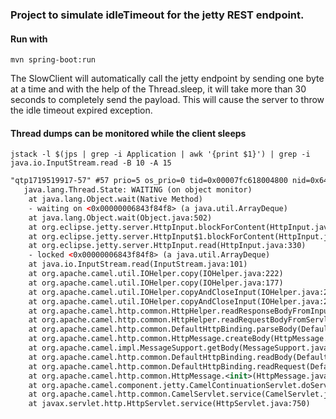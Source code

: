 ### Project to simulate idleTimeout for the jetty REST endpoint.
#### Run with
`mvn spring-boot:run`

The SlowClient will automatically call the jetty endpoint by sending one byte at a time and with the help of the Thread.sleep, it will take more than 30 seconds to completely send the payload.
This will cause the server to throw the idle timeout expired exception.

#### Thread dumps can be monitored while the client sleeps
```declarative
jstack -l $(jps | grep -i Application | awk '{print $1}') | grep -i java.io.InputStream.read -B 10 -A 15
```

```xml
"qtp1719519917-57" #57 prio=5 os_prio=0 tid=0x00007fc618004800 nid=0x6495b in Object.wait() [0x00007fc72f1fd000]
   java.lang.Thread.State: WAITING (on object monitor)
	at java.lang.Object.wait(Native Method)
	- waiting on <0x00000006843f84f8> (a java.util.ArrayDeque)
	at java.lang.Object.wait(Object.java:502)
	at org.eclipse.jetty.server.HttpInput.blockForContent(HttpInput.java:584)
	at org.eclipse.jetty.server.HttpInput$1.blockForContent(HttpInput.java:1164)
	at org.eclipse.jetty.server.HttpInput.read(HttpInput.java:330)
	- locked <0x00000006843f84f8> (a java.util.ArrayDeque)
	at java.io.InputStream.read(InputStream.java:101)
	at org.apache.camel.util.IOHelper.copy(IOHelper.java:222)
	at org.apache.camel.util.IOHelper.copy(IOHelper.java:177)
	at org.apache.camel.util.IOHelper.copyAndCloseInput(IOHelper.java:237)
	at org.apache.camel.util.IOHelper.copyAndCloseInput(IOHelper.java:233)
	at org.apache.camel.http.common.HttpHelper.readResponseBodyFromInputStream(HttpHelper.java:243)
	at org.apache.camel.http.common.HttpHelper.readRequestBodyFromServletRequest(HttpHelper.java:194)
	at org.apache.camel.http.common.DefaultHttpBinding.parseBody(DefaultHttpBinding.java:595)
	at org.apache.camel.http.common.HttpMessage.createBody(HttpMessage.java:87)
	at org.apache.camel.impl.MessageSupport.getBody(MessageSupport.java:54)
	at org.apache.camel.http.common.DefaultHttpBinding.readBody(DefaultHttpBinding.java:186)
	at org.apache.camel.http.common.DefaultHttpBinding.readRequest(DefaultHttpBinding.java:109)
	at org.apache.camel.http.common.HttpMessage.<init>(HttpMessage.java:58)
	at org.apache.camel.component.jetty.CamelContinuationServlet.doService(CamelContinuationServlet.java:190)
	at org.apache.camel.http.common.CamelServlet.service(CamelServlet.java:79)
	at javax.servlet.http.HttpServlet.service(HttpServlet.java:750)

```